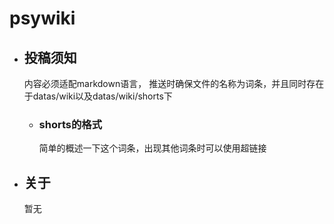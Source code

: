 # psywiki
* ## 投稿须知
  内容必须适配markdown语言，
  推送时确保文件的名称为词条，并且同时存在于datas/wiki以及datas/wiki/shorts下
  - ### shorts的格式
     简单的概述一下这个词条，出现其他词条时可以使用超链接
* ## 关于
  暂无

